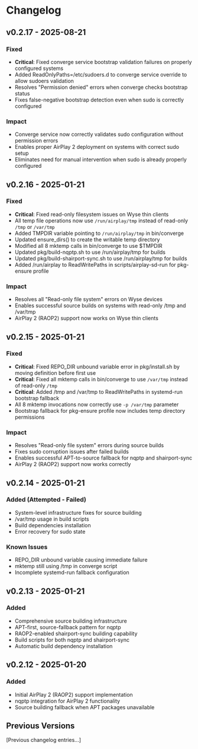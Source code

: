 # Changelog

## v0.2.17 - 2025-08-21
### Fixed
- **Critical**: Fixed converge service bootstrap validation failures on properly configured systems
- Added ReadOnlyPaths=/etc/sudoers.d to converge service override to allow sudoers validation
- Resolves "Permission denied" errors when converge checks bootstrap status
- Fixes false-negative bootstrap detection even when sudo is correctly configured

### Impact
- Converge service now correctly validates sudo configuration without permission errors
- Enables proper AirPlay 2 deployment on systems with correct sudo setup
- Eliminates need for manual intervention when sudo is already properly configured

## v0.2.16 - 2025-01-21
### Fixed
- **Critical**: Fixed read-only filesystem issues on Wyse thin clients
- All temp file operations now use `/run/airplay/tmp` instead of read-only `/tmp` or `/var/tmp`
- Added TMPDIR variable pointing to `/run/airplay/tmp` in bin/converge
- Updated ensure_dirs() to create the writable temp directory
- Modified all 8 mktemp calls in bin/converge to use $TMPDIR
- Updated pkg/build-nqptp.sh to use /run/airplay/tmp for builds
- Updated pkg/build-shairport-sync.sh to use /run/airplay/tmp for builds
- Added /run/airplay to ReadWritePaths in scripts/airplay-sd-run for pkg-ensure profile

### Impact
- Resolves all "Read-only file system" errors on Wyse devices
- Enables successful source builds on systems with read-only /tmp and /var/tmp
- AirPlay 2 (RAOP2) support now works on Wyse thin clients

## v0.2.15 - 2025-01-21
### Fixed
- **Critical**: Fixed REPO_DIR unbound variable error in pkg/install.sh by moving definition before first use
- **Critical**: Fixed all mktemp calls in bin/converge to use `/var/tmp` instead of read-only `/tmp`
- **Critical**: Added /tmp and /var/tmp to ReadWritePaths in systemd-run bootstrap fallback
- All 8 mktemp invocations now correctly use `-p /var/tmp` parameter
- Bootstrap fallback for pkg-ensure profile now includes temp directory permissions

### Impact
- Resolves "Read-only file system" errors during source builds
- Fixes sudo corruption issues after failed builds
- Enables successful APT-to-source fallback for nqptp and shairport-sync
- AirPlay 2 (RAOP2) support now works correctly

## v0.2.14 - 2025-01-21
### Added (Attempted - Failed)
- System-level infrastructure fixes for source building
- /var/tmp usage in build scripts
- Build dependencies installation
- Error recovery for sudo state

### Known Issues
- REPO_DIR unbound variable causing immediate failure
- mktemp still using /tmp in converge script
- Incomplete systemd-run fallback configuration

## v0.2.13 - 2025-01-21
### Added
- Comprehensive source building infrastructure
- APT-first, source-fallback pattern for nqptp
- RAOP2-enabled shairport-sync building capability
- Build scripts for both nqptp and shairport-sync
- Automatic build dependency installation

## v0.2.12 - 2025-01-20
### Added
- Initial AirPlay 2 (RAOP2) support implementation
- nqptp integration for AirPlay 2 functionality
- Source building fallback when APT packages unavailable

## Previous Versions
[Previous changelog entries...]
